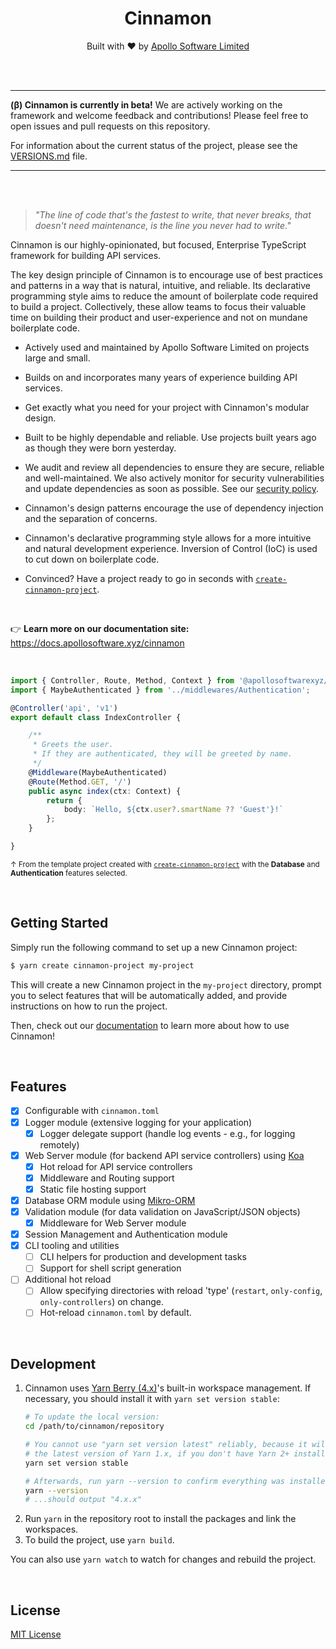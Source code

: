 <h1 align="center">Cinnamon</h1>
<p align="center">
    Built with ❤︎ by <a href="https://apollosoftware.xyz/">Apollo Software Limited</a>
</p>

<br><br>
<hr>

**(β) Cinnamon is currently in beta!** We are actively working on the framework
and welcome feedback and contributions!
Please feel free to open issues and pull requests on this repository.

For information about the current status of the project, please see the
[VERSIONS.md](VERSIONS.md) file.

<hr>
<br><br>

> _"The line of code that's the fastest to write, that never breaks, that doesn't need maintenance, is the line you never had to write."_

Cinnamon is our highly-opinionated, but focused, Enterprise TypeScript
framework for building API services.

The key design principle of Cinnamon is to encourage use of best practices
and patterns in a way that is natural, intuitive, and reliable. Its declarative
programming style aims to reduce the amount of boilerplate code required to
build a project. Collectively, these allow teams to focus their valuable time
on building their product and user-experience and not on mundane boilerplate
code.

- Actively used and maintained by Apollo Software Limited on projects large and
  small.
- Builds on and incorporates many years of experience building API services.
- Get exactly what you need for your project with Cinnamon's modular design.
- Built to be highly dependable and reliable. Use projects built years ago as
  though they were born yesterday.
- We audit and review all dependencies to ensure they are secure, reliable and
  well-maintained. We also actively monitor for security vulnerabilities and 
  update dependencies as soon as possible. See our [security policy](SECURITY.md).


- Cinnamon's design patterns encourage the use of dependency injection and the
  separation of concerns.
- Cinnamon's declarative programming style allows for a more intuitive and
  natural development experience. Inversion of Control (IoC) is used to
  cut down on boilerplate code.


- Convinced? Have a project ready to go in seconds with
  [`create-cinnamon-project`](#getting-started).

<br>

👉 **Learn more on our documentation site:**
https://docs.apollosoftware.xyz/cinnamon

<br>

```typescript
import { Controller, Route, Method, Context } from '@apollosoftwarexyz/cinnamon';
import { MaybeAuthenticated } from '../middlewares/Authentication';

@Controller('api', 'v1')
export default class IndexController {

    /**
     * Greets the user.
     * If they are authenticated, they will be greeted by name.
     */
    @Middleware(MaybeAuthenticated)
    @Route(Method.GET, '/')
    public async index(ctx: Context) {
        return {
            body: `Hello, ${ctx.user?.smartName ?? 'Guest'}!`
        };
    }

}
```

<small>↑ From the template project created with <a href="#getting-started">`create-cinnamon-project`</a> with the <b>Database</b> and <b>Authentication</b> features selected.</small>

<br>

## Getting Started
Simply run the following command to set up a new Cinnamon project:

```bash
$ yarn create cinnamon-project my-project
```

This will create a new Cinnamon project in the `my-project` directory, prompt
you to select features that will be automatically added, and provide
instructions on how to run the project.

Then, check out our [documentation](https://docs.apollosoftware.xyz/cinnamon)
to learn more about how to use Cinnamon!

<br>

## Features
- [x] Configurable with `cinnamon.toml`
- [x] Logger module (extensive logging for your application)
    - [x] Logger delegate support (handle log events - e.g., for logging remotely)
- [x] Web Server module (for backend API service controllers) using [Koa](https://github.com/koajs)
    - [x] Hot reload for API service controllers
    - [x] Middleware and Routing support
    - [x] Static file hosting support
- [x] Database ORM module using [Mikro-ORM](https://mikro-orm.io)
- [x] Validation module (for data validation on JavaScript/JSON objects)
    - [x] Middleware for Web Server module
- [x] Session Management and Authentication module
- [x] CLI tooling and utilities
    - [ ] CLI helpers for production and development tasks
    - [ ] Support for shell script generation
- [ ] Additional hot reload
  - [ ] Allow specifying directories with reload 'type' (`restart`, `only-config`, `only-controllers`) on change.
  - [ ] Hot-reload `cinnamon.toml` by default.

<br>

## Development
1. Cinnamon uses [Yarn Berry (4.x)](https://yarnpkg.com/getting-started/install)'s built-in workspace management. If necessary, you should install it with `yarn set version stable`:
    ```bash
    # To update the local version:
    cd /path/to/cinnamon/repository
    
    # You cannot use "yarn set version latest" reliably, because it will install
    # the latest version of Yarn 1.x, if you don't have Yarn 2+ installed.
    yarn set version stable
    
    # Afterwards, run yarn --version to confirm everything was installed correctly.
    yarn --version
    # ...should output "4.x.x"
    ```
2. Run `yarn` in the repository root to install the packages and link the workspaces.
3. To build the project, use `yarn build`.

You can also use `yarn watch` to watch for changes and rebuild the project.

<br>

## License
[MIT License](LICENSE.md)
